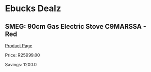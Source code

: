 
# Ebucks Dealz
## SMEG: 90cm Gas Electric Stove C9MARSSA - Red
[Product Page](https://www.ebucks.com/web/shop/productSelected.do?prodId=316730499&catId=704989856)

Price: R25999.00

Savings: 1200.0


	